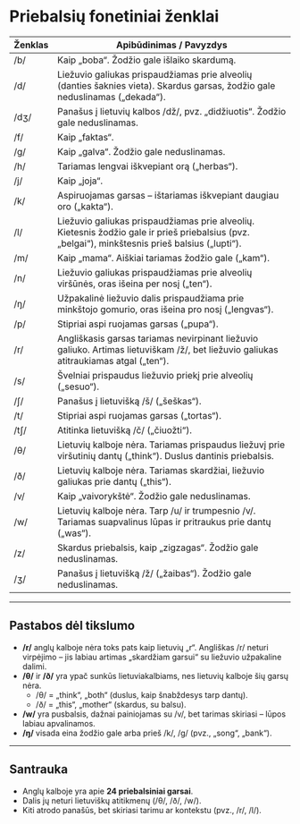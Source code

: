 # Priebalsių fonetiniai ženklai

| Ženklas | Apibūdinimas / Pavyzdys |
|---------|--------------------------|
| /b/ | Kaip „boba“. Žodžio gale išlaiko skardumą. |
| /d/ | Liežuvio galiukas prispaudžiamas prie alveolių (danties šaknies vieta). Skardus garsas, žodžio gale neduslinamas („dekada“). |
| /dʒ/ | Panašus į lietuvių kalbos /dž/, pvz. „didžiuotis“. Žodžio gale neduslinamas. |
| /f/ | Kaip „faktas“. |
| /g/ | Kaip „galva“. Žodžio gale neduslinamas. |
| /h/ | Tariamas lengvai iškvepiant orą („herbas“). |
| /j/ | Kaip „joja“. |
| /k/ | Aspiruojamas garsas – ištariamas iškvepiant daugiau oro („kakta“). |
| /l/ | Liežuvio galiukas prispaudžiamas prie alveolių. Kietesnis žodžio gale ir prieš priebalsius (pvz. „belgai“), minkštesnis prieš balsius („lupti“). |
| /m/ | Kaip „mama“. Aiškiai tariamas žodžio gale („kam“). |
| /n/ | Liežuvio galiukas prispaudžiamas prie alveolių viršūnės, oras išeina per nosį („ten“). |
| /ŋ/ | Užpakalinė liežuvio dalis prispaudžiama prie minkštojo gomurio, oras išeina pro nosį („lengvas“). |
| /p/ | Stipriai aspi ruojamas garsas („pupa“). |
| /r/ | Angliškasis garsas tariamas nevirpinant liežuvio galiuko. Artimas lietuviškam /ž/, bet liežuvio galiukas atitraukiamas atgal („ten“). |
| /s/ | Švelniai prispaudus liežuvio priekį prie alveolių („sesuo“). |
| /ʃ/ | Panašus į lietuvišką /š/ („šeškas“). |
| /t/ | Stipriai aspi ruojamas garsas („tortas“). |
| /tʃ/ | Atitinka lietuvišką /č/ („čiuožti“). |
| /θ/ | Lietuvių kalboje nėra. Tariamas prispaudus liežuvį prie viršutinių dantų („think“). Duslus dantinis priebalsis. |
| /ð/ | Lietuvių kalboje nėra. Tariamas skardžiai, liežuvio galiukas prie dantų („this“). |
| /v/ | Kaip „vaivorykštė“. Žodžio gale neduslinamas. |
| /w/ | Lietuvių kalboje nėra. Tarp /u/ ir trumpesnio /v/. Tariamas suapvalinus lūpas ir pritraukus prie dantų („was“). |
| /z/ | Skardus priebalsis, kaip „zigzagas“. Žodžio gale neduslinamas. |
| /ʒ/ | Panašus į lietuvišką /ž/ („žaibas“). Žodžio gale neduslinamas. |

---

## Pastabos dėl tikslumo

- **/r/** anglų kalboje nėra toks pats kaip lietuvių „r“. Angliškas /r/ neturi virpėjimo – jis labiau artimas „skardžiam garsui“ su liežuvio užpakaline dalimi.
- **/θ/** ir **/ð/** yra ypač sunkūs lietuviakalbiams, nes lietuvių kalboje šių garsų nėra. 
  - /θ/ = „think“, „both“ (duslus, kaip šnabždesys tarp dantų).  
  - /ð/ = „this“, „mother“ (skardus, su balsu).
- **/w/** yra pusbalsis, dažnai painiojamas su /v/, bet tarimas skiriasi – lūpos labiau apvalinamos.
- **/ŋ/** visada eina žodžio gale arba prieš /k/, /g/ (pvz., „song“, „bank“).

---

## Santrauka

- Anglų kalboje yra apie **24 priebalsiniai garsai**.
- Dalis jų neturi lietuviškų atitikmenų (/θ/, /ð/, /w/).
- Kiti atrodo panašūs, bet skiriasi tarimu ar kontekstu (pvz., /r/, /l/).
